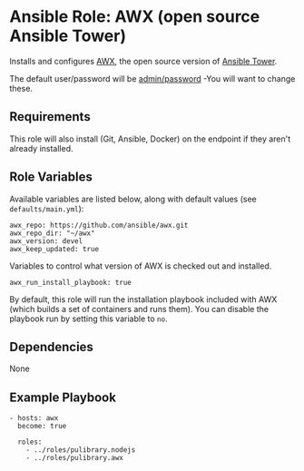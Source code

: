 # Ansible Role: AWX (open source Ansible Tower)

Installs and configures [AWX](https://github.com/ansible/awx), the open source version of [Ansible Tower](https://www.ansible.com/tower).

The default user/password will be [admin/password](https://docs.ansible.com/ansible-tower/latest/html/quickstart/login_superuser.html) -You will want to change these.

## Requirements

This role will also install (Git, Ansible, Docker) on the endpoint if they
aren't already installed. 

## Role Variables

Available variables are listed below, along with default values (see `defaults/main.yml`):

    awx_repo: https://github.com/ansible/awx.git
    awx_repo_dir: "~/awx"
    awx_version: devel
    awx_keep_updated: true

Variables to control what version of AWX is checked out and installed.

    awx_run_install_playbook: true

By default, this role will run the installation playbook included with AWX (which builds a set of containers and runs them). You can disable the playbook run by setting this variable to `no`.

## Dependencies

None

## Example Playbook

    - hosts: awx
      become: true

      roles:
        - ../roles/pulibrary.nodejs
        - ../roles/pulibrary.awx
